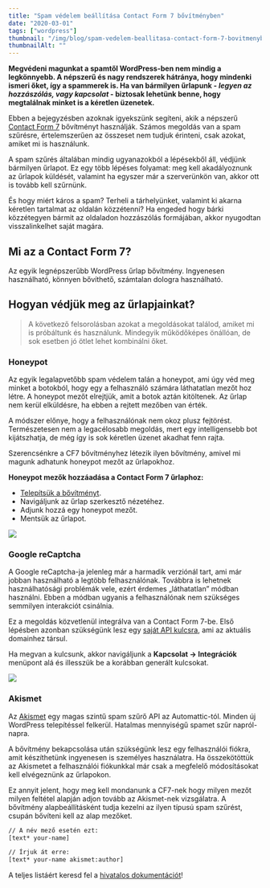 ```yaml
---
title: "Spam védelem beállítása Contact Form 7 bővítményben"
date: "2020-03-01"
tags: ["wordpress"]
thumbnail: "/img/blog/spam-vedelem-beallitasa-contact-form-7-bovitmenyben.png"
thumbnailAlt: ""
---
```


**Megvédeni magunkat a spamtől WordPress-ben nem mindig a legkönnyebb. A népszerű és nagy rendszerek hátránya, hogy mindenki ismeri őket, így a spammerek is. Ha van bármilyen űrlapunk - _legyen az hozzászólás, vagy kapcsolat_ - biztosak lehetünk benne, hogy megtalálnak minket is a kéretlen üzenetek.**

Ebben a bejegyzésben azoknak igyekszünk segíteni, akik a népszerű [Contact Form 7](https://hu.wordpress.org/plugins/contact-form-7/) bővítményt használják. Számos megoldás van a spam szűrésre, értelemszerűen az összeset nem tudjuk érinteni, csak azokat, amiket mi is használunk.

A spam szűrés általában mindig ugyanazokból a lépésekből áll, védjünk bármilyen űrlapot. Ez egy több lépéses folyamat: meg kell akadályoznunk az űrlapok küldését, valamint ha egyszer már a szerverünkön van, akkor ott is tovább kell szűrnünk.

És hogy miért káros a spam? Terheli a tárhelyünket, valamint ki akarna kéretlen tartalmat az oldalán közzétenni? Ha engeded hogy bárki közzétegyen bármit az oldaladon hozzászólás formájában, akkor nyugodtan visszalinkelhet saját magára.

## Mi az a Contact Form 7?

Az egyik legnépszerűbb WordPress űrlap bővítmény. Ingyenesen használható, könnyen bővíthető, számtalan dologra használható.

## Hogyan védjük meg az űrlapjainkat?

> A következő felsorolásban azokat a megoldásokat találod, amiket mi is próbáltunk és használunk. Mindegyik működőképes önállóan, de sok esetben jó ötlet lehet kombinálni őket.

### Honeypot

Az egyik legalapvetőbb spam védelem talán a honeypot, ami úgy véd meg minket a botokból, hogy egy a felhasználó számára láthatatlan mezőt hoz létre. A honeypot mezőt elrejtjük, amit a botok aztán kitöltenek. Az űrlap nem kerül elküldésre, ha ebben a rejtett mezőben van érték.

A módszer előnye, hogy a felhasználónak nem okoz plusz fejtörést. Természetesen nem a legacélosabb megoldás, mert egy intelligensebb bot kijátszhatja, de még így is sok kéretlen üzenet akadhat fenn rajta.

Szerencsénkre a CF7 bővítményhez létezik ilyen bővítmény, amivel mi magunk adhatunk honeypot mezőt az űrlapokhoz.

**Honeypot mezők hozzáadása a Contact Form 7 űrlaphoz:**

- [Telepítsük a bővítményt](https://hu.wordpress.org/plugins/contact-form-7-honeypot/).
- Navigáljunk az űrlap szerkesztő nézetéhez.
- Adjunk hozzá egy honeypot mezőt.
- Mentsük az űrlapot.

![](/img/blog/contact-form-7-honeypot-mezo-1200x651.png)

### Google reCaptcha

A Google reCaptcha-ja jelenleg már a harmadik verziónál tart, ami már jobban használható a legtöbb felhasználónak. Továbbra is lehetnek használhatósági problémák vele, ezért érdemes „láthatatlan” módban használni. Ebben a módban ugyanis a felhasználónak nem szükséges semmilyen interakciót csinálnia.

Ez a megoldás közvetlenül integrálva van a Contact Form 7-be. Első lépésben azonban szükségünk lesz egy [saját API kulcsra](https://www.google.com/recaptcha/intro/v3.html), ami az aktuális domainhez társul.

Ha megvan a kulcsunk, akkor navigáljunk a **Kapcsolat -> Integrációk** menüpont alá és illesszük be a korábban generált kulcsokat.

![](/img/blog/contact-form-7-recaptcha-integracio.png)

### Akismet

Az [Akismet](https://hu.wordpress.org/plugins/akismet/) egy magas szintű spam szűrő API az Automattic-tól. Minden új WordPress telepítéssel felkerül. Hatalmas mennyiségű spamet szűr napról-napra.

A bővítmény bekapcsolása után szükségünk lesz egy felhasználói fiókra, amit készíthetünk ingyenesen is személyes használatra. Ha összekötöttük az Akismetet a felhasználói fiókunkkal már csak a megfelelő módosításokat kell elvégeznünk az űrlapokon.

Ez annyit jelent, hogy meg kell mondanunk a CF7-nek hogy milyen mezőt milyen feltétel alapján adjon tovább az Akismet-nek vizsgálatra. A bővítmény alapbeállításként tudja kezelni az ilyen típusú spam szűrést, csupán bővíteni kell az alap mezőket.

```html
// A név mező esetén ezt:
[text* your-name]

// Írjuk át erre:
[text* your-name akismet:author]
```

A teljes listáért keresd fel a [hivatalos dokumentációt](https://contactform7.com/spam-filtering-with-akismet/)!
